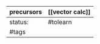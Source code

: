 | precursors | [[vector calc]] |
| ---------- | --------------- |
| status:    | #tolearn        |
| #tags      |                 |
